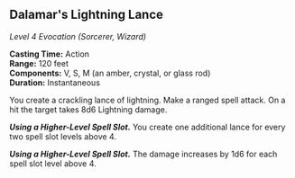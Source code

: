 ## Dalamar's Lightning Lance
*Level 4 Evocation (Sorcerer, Wizard)*

**Casting Time:** Action  
**Range:** 120 feet  
**Components:** V, S, M (an amber, crystal, or glass rod)  
**Duration:** Instantaneous

You create a crackling lance of lightning. Make a ranged spell attack. On a hit the target takes 8d6 Lightning damage.

***Using a Higher-Level Spell Slot.*** You create one additional lance for every two spell slot levels above 4.

***Using a Higher-Level Spell Slot.*** The damage increases by 1d6 for each spell slot level above 4.